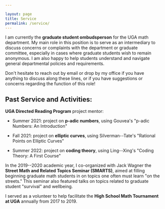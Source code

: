 ```yaml
---

layout: page
title: Service
permalink: /service/
---
```


I am currently the **graduate student ombudsperson** for the UGA math department. My main role in this position is to serve as an intermediary to discuss concerns or complaints with the department or graduate committee, especially in cases where graduate students wish to remain anonymous. I am also happy to help students understand and navigate general departmental policies and requirements.  

Don't hesitate to reach out by email or drop by my office if you have anything to discuss along these lines, or if you have suggestions or concerns regarding the function of this role!

## Past Service and Activities:

**UGA Directed Reading Program** project mentor:

* Summer 2021: project on **p-adic numbers**, using Gouvea's "p-adic Numbers: An Introduction"  

* Fall 2021: project on **elliptic curves**, using Silverman--Tate's "Rational Points on Elliptic Curves"  

* Summer 2022: project on **coding theory**, using Ling--Xing's "Coding Theory: A First Course"  

In the 2019--2020 academic year, I co-organized with Jack Wagner the **Street Math and Related Topics Seminar (SMARTS)**, aimed at filling beginning graduate math students in on topics one often must learn "on the streets." This seminar also featured talks on topics related to graduate student "survival" and wellbeing. 

I served as a volunteer to help facilitate the **High School Math Tournament at UGA** annually from 2017 to 2019. 